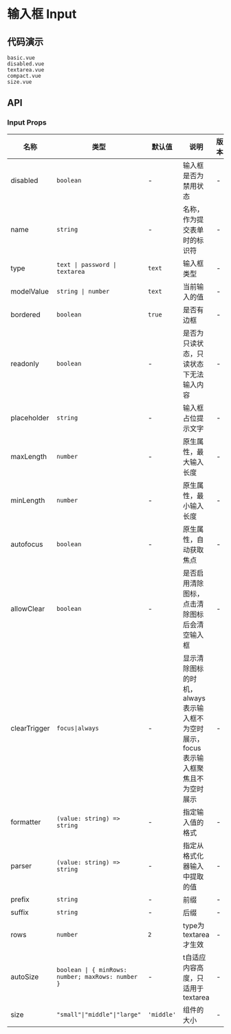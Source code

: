 # 输入框 Input


## 代码演示
```demo
basic.vue
disabled.vue
textarea.vue
compact.vue
size.vue
```
## API

### Input Props
| 名称 | 类型 | 默认值 | 说明 | 版本 |
| --- | --- | --- | --- | --- |
| disabled | `boolean` | - | 输入框是否为禁用状态 | - |
| name | `string` | - | 名称，作为提交表单时的标识符 | - |
| type | `text \| password \| textarea` | `text` | 输入框类型 | - |
| modelValue | `string \| number` | `text` | 当前输入的值 | - |
| bordered | `boolean` | `true` | 是否有边框 | - |
| readonly | `boolean` | - | 是否为只读状态，只读状态下无法输入内容 | - |
| placeholder | `string` | - | 输入框占位提示文字 | - |
| maxLength | `number` | - | 原生属性，最大输入长度 | - |
| minLength | `number` | - | 原生属性，最小输入长度 | - |
| autofocus | `boolean` | - | 原生属性，自动获取焦点 | - |
| allowClear | `boolean` | - | 是否启用清除图标，点击清除图标后会清空输入框 | - |
| clearTrigger | `focus\|always` | - | 显示清除图标的时机，always 表示输入框不为空时展示，focus 表示输入框聚焦且不为空时展示 | - |
| formatter | `(value: string) => string` | - | 指定输入值的格式 | - |
| parser | `(value: string) => string` | - | 指定从格式化器输入中提取的值 | - |
| prefix | `string` | - | 前缀 | - |
| suffix | `string` | - | 后缀 | - |
| rows | `number` | `2` | type为textarea才生效 | - |
| autoSize | `boolean \| { minRows: number; maxRows: number }` | - | t自适应内容高度，只适用于textarea | - |
| size | `"small"\|"middle"\|"large"` | `'middle'` | 组件的大小 | - |